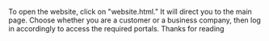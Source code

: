 To open the website, click on "website.html." It will direct you to the main page. Choose whether you are a customer or a business company, then log in accordingly to access the required portals.
Thanks for reading
